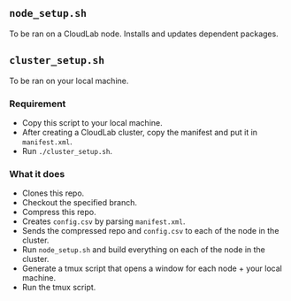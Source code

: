 ## `node_setup.sh`
To be ran on a CloudLab node. Installs and updates dependent packages.

## `cluster_setup.sh`
To be ran on your local machine. 
### Requirement
* Copy this script to your local machine.
* After creating a CloudLab cluster, copy the manifest and put it in `manifest.xml`. 
* Run `./cluster_setup.sh`. 

### What it does
* Clones this repo.
* Checkout the specified branch.
* Compress this repo.
* Creates `config.csv` by parsing `manifest.xml`.
* Sends the compressed repo and `config.csv` to each of the node in the cluster.
* Run `node_setup.sh` and build everything on each of the node in the cluster.
* Generate a tmux script that opens a window for each node + your local machine.
* Run the tmux script.